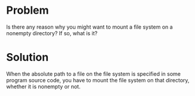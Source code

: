 # Problem
Is there any reason why you might want to mount a file system on a nonempty directory? If so, what is it?
# Solution
When the absolute path to a file on the file system is specified in some program source code, you have to mount the file system on that directory, whether it is nonempty or not.



